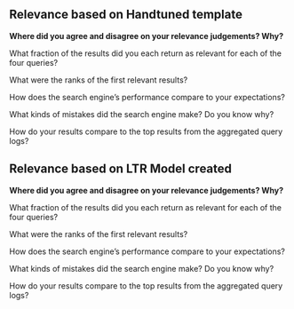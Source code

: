 ## Relevance based on Handtuned template
**Where did you agree and disagree on your relevance judgements? Why?**

What fraction of the results did you each return as relevant for each of the four queries?

What were the ranks of the first relevant results?

How does the search engine’s performance compare to your expectations?

What kinds of mistakes did the search engine make? Do you know why?

How do your results compare to the top results from the aggregated query logs?


## Relevance based on LTR Model created
**Where did you agree and disagree on your relevance judgements? Why?**

What fraction of the results did you each return as relevant for each of the four queries?

What were the ranks of the first relevant results?

How does the search engine’s performance compare to your expectations?

What kinds of mistakes did the search engine make? Do you know why?

How do your results compare to the top results from the aggregated query logs?

